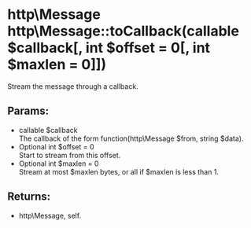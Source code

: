 # http\Message http\Message::toCallback(callable $callback[, int $offset = 0[, int $maxlen = 0]])

Stream the message through a callback.

## Params:

* callable $callback  
  The callback of the form function(http\Message $from, string $data).
* Optional int $offset = 0  
  Start to stream from this offset.
* Optional int $maxlen = 0  
  Stream at most $maxlen bytes, or all if $maxlen is less than 1.

## Returns:

* http\Message, self.
